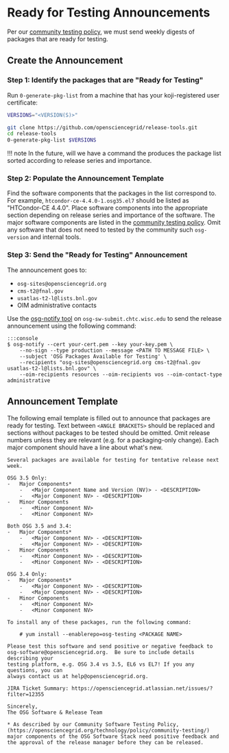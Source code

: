 Ready for Testing Announcements
===============================

Per our [community testing policy](/policy/community-testing), we must send weekly digests of packages that are ready
for testing.

Create the Announcement
-----------------------

### Step 1: Identify the packages that are "Ready for Testing"

Run `0-generate-pkg-list` from a machine that has your koji-registered user certificate:

```bash
VERSIONS="<VERSION(S)>"
```
```bash
git clone https://github.com/opensciencegrid/release-tools.git
cd release-tools
0-generate-pkg-list $VERSIONS
```

!!! note
    In the future, will we have a command the produces the package list sorted according to release series and
    importance.

### Step 2: Populate the Announcement Template

Find the software components that the packages in the list correspond to.
For example, `htcondor-ce-4.4.0-1.osg35.el7` should be listed as "HTCondor-CE 4.4.0".
Place software components into the appropriate section depending on release series and importance of the software.
The major software components are listed in the [community testing policy](/policy/community-testing).
Omit any software that does not need to tested by the community such `osg-version` and internal tools.

### Step 3: Send the "Ready for Testing" Announcement

The announcement goes to:

-   `osg-sites@opensciencegrid.org`
-   `cms-t2@fnal.gov`
-   `usatlas-t2-l@lists.bnl.gov`
-   OIM administrative contacts

Use the [osg-notify tool](https://opensciencegrid.org/operations/services/sending-announcements/)
on `osg-sw-submit.chtc.wisc.edu` to send the release announcement using the following command:

    :::console
    $ osg-notify --cert your-cert.pem --key your-key.pem \
        --no-sign --type production --message <PATH TO MESSAGE FILE> \
        --subject 'OSG Packages Available for Testing' \
        --recipients "osg-sites@opensciencegrid.org cms-t2@fnal.gov usatlas-t2-l@lists.bnl.gov" \
        --oim-recipients resources --oim-recipients vos --oim-contact-type administrative

Announcement Template
---------------------

The following email template is filled out to announce that packages are ready for testing.
Text between `<ANGLE BRACKETS>` should be replaced and sections without packages to be tested should be omitted.
Omit release numbers unless they are relevant (e.g. for a packaging-only change).
Each major component should have a line about what's new.

```
Several packages are available for testing for tentative release next week.

OSG 3.5 Only:
-   Major Components*
    -   <Major Component Name and Version (NV)> - <DESCRIPTION>
    -   <Major Component NV> - <DESCRIPTION>
-   Minor Components
    -   <Minor Component NV>
    -   <Minor Component NV>

Both OSG 3.5 and 3.4:
-   Major Components*
    -   <Major Component NV> - <DESCRIPTION>
    -   <Major Component NV> - <DESCRIPTION>
-   Minor Components
    -   <Minor Component NV> - <DESCRIPTION>
    -   <Minor Component NV> - <DESCRIPTION>

OSG 3.4 Only:
-   Major Components*
    -   <Major Component NV> - <DESCRIPTION>
    -   <Major Component NV> - <DESCRIPTION>
-   Minor Components
    -   <Minor Component NV>
    -   <Minor Component NV>

To install any of these packages, run the following command:

    # yum install --enablerepo=osg-testing <PACKAGE NAME>

Please test this software and send positive or negative feedback to
osg-software@opensciencegrid.org.  Be sure to include details describing your
testing platform, e.g. OSG 3.4 vs 3.5, EL6 vs EL7! If you any questions, you can
always contact us at help@opensciencegrid.org.

JIRA Ticket Summary: https://opensciencegrid.atlassian.net/issues/?filter=12355

Sincerely,
The OSG Software & Release Team

* As described by our Community Software Testing Policy,
(https://opensciencegrid.org/technology/policy/community-testing/)
major components of the OSG Software Stack need positive feedback and
the approval of the release manager before they can be released.
```
